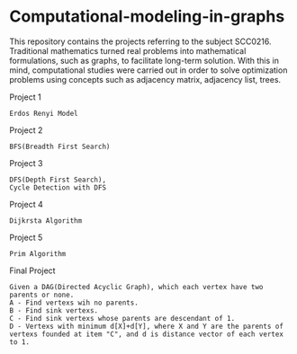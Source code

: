 # Computational-modeling-in-graphs



This repository contains the projects referring to the subject SCC0216. Traditional mathematics turned real problems into mathematical formulations, such as graphs, to facilitate long-term solution. With this in mind, computational studies were carried out in order to solve optimization problems using concepts such as adjacency matrix, adjacency list, trees.

Project 1
  
    Erdos Renyi Model
  
Project 2
  
    BFS(Breadth First Search)

Project 3
  
    DFS(Depth First Search),
    Cycle Detection with DFS

Project 4
   
    Dijkrsta Algorithm
  
Project 5
  
    Prim Algorithm
  
  
Final Project
  
    Given a DAG(Directed Acyclic Graph), which each vertex have two parents or none.
    A - Find vertexs wih no parents.
    B - Find sink vertexs.
    C - Find sink vertexs whose parents are descendant of 1.
    D - Vertexs with minimum d[X]+d[Y], where X and Y are the parents of vertexs founded at item "C", and d is distance vector of each vertex to 1.

